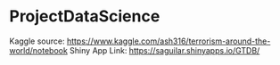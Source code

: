 # ProjectDataScience
Kaggle source: https://www.kaggle.com/ash316/terrorism-around-the-world/notebook
Shiny App Link: https://saguilar.shinyapps.io/GTDB/
